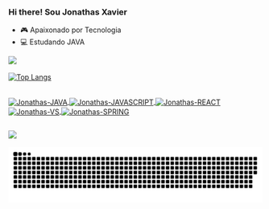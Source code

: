 ### Hi there! Sou Jonathas Xavier
- 🎮 Apaixonado por Tecnologia
- 💻 Estudando JAVA

<div align="esquerda">
  <a href="https://github.com/JonathasXavier">
  <img height="180em" src="https://github-readme-stats.vercel.app/api?username=JonathasXavier&show_icons=true&theme=dark&include_all_commits=true&count_private=true"/>
 
  ![Top Langs](https://github-readme-stats.vercel.app/api/top-langs/?username=JonathasXavier&layout=compact&theme=dark)

</div>


<div style="display: inline_block"><br>
  <img align="center" alt="Jonathas-JAVA" height="60" width="60"
  <img src="https://cdn.jsdelivr.net/gh/devicons/devicon/icons/java/java-original-wordmark.svg"/> 
  <img align="center" alt="Jonathas-JAVASCRIPT" height="60" width="60"
  <img src="https://cdn.jsdelivr.net/gh/devicons/devicon/icons/javascript/javascript-plain.svg" />
  <img align="center" alt="Jonathas-REACT" height="60" width="60"
  <img src="https://cdn.jsdelivr.net/gh/devicons/devicon/icons/react/react-original-wordmark.svg" />
  <img align="center" alt="Jonathas-VS" height="60" width="60"         
  <img src="https://cdn.jsdelivr.net/gh/devicons/devicon/icons/vscode/vscode-original-wordmark.svg" />
  <img align="center" alt="Jonathas-SPRING" height="60" width="60"  
  <img src="https://cdn.jsdelivr.net/gh/devicons/devicon/icons/spring/spring-original-wordmark.svg" />
          
          
      
          
          
          
          
 </div>
      
##

<div 

<a href="https://www.linkedin.com/in/jonathas-xavier-b2534a21a/" target="_blank"><img src="https://img.shields.io/badge/-LinkedIn-%230077B5?style=for-the-badge&logo=linkedin&logoColor=white" target="_blank"></a>


![Snake animation](https://github.com/jonathasxavier/jonathasxavier/blob/output/github-contribution-grid-snake.svg)
 

</div>

